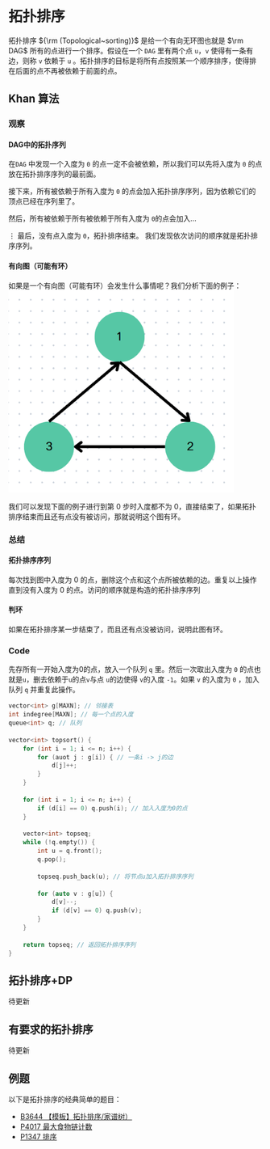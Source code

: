 # 拓扑排序

拓扑排序 ${\rm (Topological~sorting)}$ 是给一个有向无环图也就是 $\rm DAG$ 所有的点进行一个排序。假设在一个 `DAG` 里有两个点 `u`，`v` 使得有一条有边，则称 `v` 依赖于 `u` 。拓扑排序的目标是将所有点按照某一个顺序排序，使得排在后面的点不再被依赖于前面的点。

## Khan 算法
### 观察
#### DAG中的拓扑序列
在`DAG` 中发现一个入度为 `0` 的点一定不会被依赖，所以我们可以先将入度为 `0` 的点放在拓扑排序序列的最前面。

接下来，所有被依赖于所有入度为 `0` 的点会加入拓扑排序序列，因为依赖它们的顶点已经在序列里了。

然后，所有被依赖于所有被依赖于所有入度为 `0`的点会加入$\dots$

$\vdots$
最后，没有点入度为 `0`，拓扑排序结束。
我们发现依次访问的顺序就是拓扑排序序列。

#### 有向图（可能有环）
如果是一个有向图（可能有环）会发生什么事情呢？我们分析下面的例子：
![image lost](../../assets/images/topological_sorting1.png)

我们可以发现下面的例子进行到第 0 步时入度都不为 0，直接结束了，如果拓扑排序结束而且还有点没有被访问，那就说明这个图有环。
### 总结
#### 拓扑排序序列
每次找到图中入度为 0 的点，删除这个点和这个点所被依赖的边。重复以上操作直到没有入度为 0 的点。访问的顺序就是构造的拓扑排序序列
#### 判环
如果在拓扑排序某一步结束了，而且还有点没被访问，说明此图有环。
### Code 
先存所有一开始入度为0的点，放入一个队列 `q` 里。然后一次取出入度为 `0` 的点也就是`u`，删去依赖于`u`的点`v`与点 `u`的边使得 `v`的入度 `-1`。如果 `v` 的入度为 `0` ，加入队列 `q` 并重复此操作。
```cpp
vector<int> g[MAXN]; // 邻接表
int indegree[MAXN]; // 每一个点的入度
queue<int> q; // 队列

vector<int> topsort() {
	for (int i = 1; i <= n; i++) {
		for (auot j : g[i]) { // 一条i -> j的边
			d[j]++;
		}
	}

	for (int i = 1; i <= n; i++) {
		if (d[i] == 0) q.push(i); // 加入入度为0的点
	}

	vector<int> topseq;
	while (!q.empty()) {
		int u = q.front();
		q.pop();

		topseq.push_back(u); // 将节点u加入拓扑排序序列

		for (auto v : g[u]) {
			d[v]--;
			if (d[v] == 0) q.push(v);
		}
	}

	return topseq; // 返回拓扑排序序列
}
```
## 拓扑排序+DP 
待更新
## 有要求的拓扑排序
待更新
## 例题
以下是拓扑排序的经典简单的题目：
- <a href="https://www.luogu.com.cn/problem/B3644" target="_blank">B3644 【模板】拓扑排序/家谱树）</a>
- <a href="https://www.luogu.com.cn/problem/P4017" target="_blank">P4017 最大食物链计数</a>
- <a href="https://www.luogu.com.cn/problem/P1347" target="_blank" >P1347 排序</a>